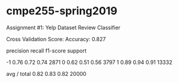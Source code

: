 # cmpe255-spring2019
Assignment #1: Yelp Dataset Review Classifier

Cross Validation Score: 
Accuracy: 0.827

precision    recall  f1-score   support

-1       0.76      0.72      0.74      2871
0       0.62      0.51      0.56      3797
1       0.89      0.94      0.91     13332

avg / total       0.82      0.83      0.82     20000
